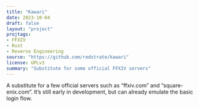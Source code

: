```yaml
---
title: "Kawari"
date: 2023-10-04
draft: false
layout: "project"
projtags:
- FFXIV
- Rust
- Reverse Engineering
source: "https://github.com/redstrate/kawari"
license: GPLv3
summary: "Substitute for some official FFXIV servers"
---
```


A substitute for a few official servers such as “ffxiv.com” and “square-enix.com”. It’s still early in development, but can already emulate the basic login flow.
